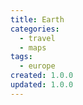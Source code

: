 ```yaml
---
title: Earth
categories:
  - travel
  - maps
tags:
  - europe
created: 1.0.0
updated: 1.0.0
---
```

